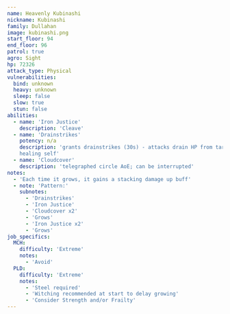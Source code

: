 ```yaml
---
name: Heavenly Kubinashi
nickname: Kubinashi
family: Dullahan
image: kubinashi.png
start_floor: 94
end_floor: 96
patrol: true
agro: Sight
hp: 72326
attack_type: Physical
vulnerabilities:
  bind: unknown
  heavy: unknown
  sleep: false
  slow: true
  stun: false
abilities:
  - name: 'Iron Justice'
    description: 'Cleave'
  - name: 'Drainstrikes'
    potency: n/a
    description: 'grants drainstrikes (30s) - attacks drain HP from target,
    healing self'
  - name: 'Cloudcover'
    description: 'telegraphed circle AoE; can be interrupted'
notes:
  - 'Each time it grows, it gains a stacking damage up buff'
  - note: 'Pattern:'
    subnotes:
      - 'Drainstrikes'
      - 'Iron Justice'
      - 'Cloudcover x2'
      - 'Grows'
      - 'Iron Justice x2'
      - 'Grows'
job_specifics:
  MCH:
    difficulty: 'Extreme'
    notes:
      - 'Avoid'
  PLD:
    difficulty: 'Extreme'
    notes:
      - 'Steel required'
      - 'Witching recommended at start to delay growing'
      - 'Consider Strength and/or Frailty'
---
```

